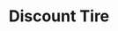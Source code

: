 ---
title: "Discount Tire"
url: /corpus-christi/discount-tire-south-padre-island-drive/
shop: Reifen
---